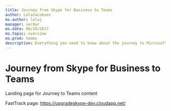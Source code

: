 ```yaml
---
title: Journey from Skype for Business to Teams
author: LolaJacobsen
ms.author: lolaj
manager: serdar
ms.date: 08/10/2017
ms.topic: overview
ms.prod: teams
description: Everything you need to know about the journey to Microsoft Teams from Skype for Business Online.
---
```


Journey from Skype for Business to Teams
========================================

Landing page for Journey to Teams content

FastTrack page: https://upgradeskype-dev.cloudapp.net/





